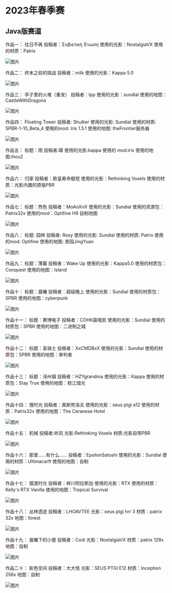 # 2023年春季赛

## Java版赛道

作品一：
往日不再
投稿者：Σοβιετική Ένωση
使用的光影：NostalgiaVX
使用的材质：Patrix

![图片](/images/gallery/2023-spring/1.jpg)

作品二：
终末之前的挑战
投稿者：milk
使用的光影：Kappa 5.0

![图片](/images/gallery/2023-spring/2.png)

作品三：
亭子里的火堆（重发）
投稿者：lpp
使用的光影：sundial
使用的地图：CastleWithDragons

![图片](/images/gallery/2023-spring/3.jpg)

作品四：
Floating Tower
投稿者: Shulker
使用的光影: Sundial
使用的材质: SPBR-1-10_Beta_4
使用的mod: Iris 1.5.1
使用的地图: theFrontier服务器

![图片](/images/gallery/2023-spring/4.png)

作品五：
标题：雨
投稿者:曚
使用的光影:kappa
使用的 mod:iris
使用的地图:ihou2

![图片](/images/gallery/2023-spring/5.png)

作品六：
归家
投稿者：欧皇寿命极短
使用的光影：Rethinking Voxels
使用的材质：光影内置的原版PBR

![图片](/images/gallery/2023-spring/6.png)

作品七：
标题：煦色
投稿者：MoAoXnX
使用的光影：Sundial
使用的资源包：Patrix32x
使用的mod：Optifine H9
自制地图

![图片](/images/gallery/2023-spring/7.png)

作品八：
标题: 园林
投稿者: Roxy
使用的光影: Sundial
使用的材质: Patrix 
使用的mod: Optifine
使用的地图: 景园JingYuan

![图片](/images/gallery/2023-spring/8.png)

作品九：
标题：薄暮
投稿者：Wake Up
使用的光影：Kappa5.0
使用的材质包：Conquest
使用的地图：Island

![图片](/images/gallery/2023-spring/9.png)

作品十：
标题：晨曦
投稿者：超级晚上
使用的光影：Sundial
使用的材质包：SPBR
使用的地图：cyberpunk

![图片](/images/gallery/2023-spring/10.jpg)

作品十一：
标题：赛博电子
投稿者：COHK晨哦凯
使用的光影：Sundial
使用的材质包：SPBR
使用的地图：二进制之城

![图片](/images/gallery/2023-spring/11.png)

作品十二：
标题：圣骑士
投稿者：XxCMDBxX
使用的光影：Sundial
使用的材质包：SPBR
使用的地图：审判者

![图片](/images/gallery/2023-spring/12.jpg)

作品十三：
标题：浔州镇
投稿者：HZYgrandma
使用的光影：Kappa
使用的材质包：Stay True
使用的地图：枝江熠光

![图片](/images/gallery/2023-spring/13.png)

作品十四：
慢时光
投稿者：奥斯熊洛夫
使用的光影：seus ptgi e12
使用的材质：Patrix32x
使用的地图：The Ceranese Hotel

![图片](/images/gallery/2023-spring/14.png)

作品十五：
机械
投稿者:听风
光影:Rethinking Voxels
材质:光影自带PBR

![图片](/images/gallery/2023-spring/15.jpg)

作品十六：
那里......有什么......
投稿者：EpsilonSatoshi
使用的光影：Sundial
使用的材质：Ultimacarft
使用的地图：自制

![图片](/images/gallery/2023-spring/16.png)

作品十七：
摆渡时光
投稿者：梓川阿拉斯加
使用的光影：RTX
使用的材质：Kelly's RTX Vanilla
使用的地图：Tropical Survival

![图片](/images/gallery/2023-spring/17.png)

作品十八：
丛林遗迹
投稿者：LHOAVTEE
光影：seus ptgi hrr 3
材质：patrix 32x
地图：forest

![图片](/images/gallery/2023-spring/18.png)

作品十九：
晨曦下的小屋
投稿者：Codi
光影：NostalgiaVX
材质：patrix 128x
地图：自制

![图片](/images/gallery/2023-spring/19.jpg)

作品二十：
影色空间
投稿者：大大怪
光影：SEUS PTGI E12
材质：Inception 256x
地图：自制

![图片](/images/gallery/2023-spring/20.png)